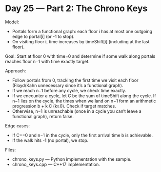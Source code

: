 # Day 25 — Part 2: The Chrono Keys

Model:
- Portals form a functional graph: each floor i has at most one outgoing edge to portal[i] (or -1 to stop).
- On visiting floor i, time increases by timeShift[i] (including at the last floor).

Goal: Start at floor 0 with time=0 and determine if some walk along portals reaches floor n−1 with time exactly target.

Approach:
- Follow portals from 0, tracking the first time we visit each floor (Floyd/Kahn unnecessary since it’s a functional graph).
- If we reach n−1 before any cycle, we check time exactly.
- If we encounter a cycle, let C be the sum of timeShift along the cycle. If n−1 lies on the cycle, the times when we land on n−1 form an arithmetic progression b + k·C (k≥0). Check if target matches.
- Otherwise, n−1 is unreachable (once in a cycle you can’t leave a functional graph), return false.

Edge cases:
- If C==0 and n−1 in the cycle, only the first arrival time b is achievable.
- If the walk hits -1 (no portal), we stop.

Files:
- chrono_keys.py — Python implementation with the sample.
- chrono_keys.cpp — C++17 implementation.
